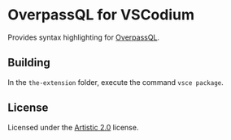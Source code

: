 # OverpassQL for VSCodium

[osm_wiki_overpassql]: https://wiki.openstreetmap.org/wiki/Overpass_API/Overpass_QL

Provides syntax highlighting for [OverpassQL][osm_wiki_overpassql].

## Building

In the `the-extension` folder, execute the command `vsce package`.

## License

Licensed under the [Artistic 2.0](the-extension/LICENSE) license.

